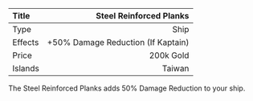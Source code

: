 |Title        | Steel Reinforced Planks        
|:-|-:
|Type         | Ship                    
|Effects      | +50% Damage Reduction (If Kaptain)
|Price        | 200k Gold    
|Islands      | Taiwan                  

The Steel Reinforced Planks adds 50% Damage Reduction to your ship.